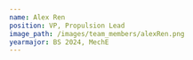 ```yaml
---
name: Alex Ren
position: VP, Propulsion Lead
image_path: /images/team_members/alexRen.png
yearmajor: BS 2024, MechE
---
```

